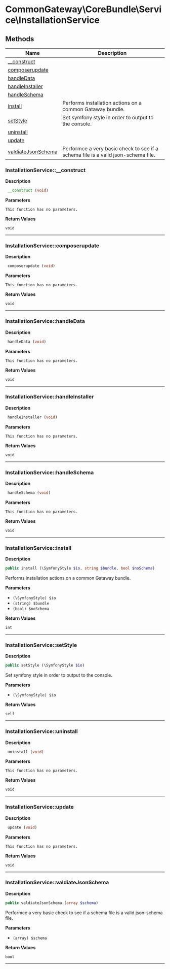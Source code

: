 # CommonGateway\CoreBundle\Service\InstallationService  







## Methods

| Name | Description |
|------|-------------|
|[__construct](#installationservice__construct)||
|[composerupdate](#installationservicecomposerupdate)||
|[handleData](#installationservicehandledata)||
|[handleInstaller](#installationservicehandleinstaller)||
|[handleSchema](#installationservicehandleschema)||
|[install](#installationserviceinstall)|Performs installation actions on a common Gataway bundle.|
|[setStyle](#installationservicesetstyle)|Set symfony style in order to output to the console.|
|[uninstall](#installationserviceuninstall)||
|[update](#installationserviceupdate)||
|[valdiateJsonSchema](#installationservicevaldiatejsonschema)|Performce a very basic check to see if a schema file is a valid json-schema file.|




### InstallationService::__construct  

**Description**

```php
 __construct (void)
```

 

 

**Parameters**

`This function has no parameters.`

**Return Values**

`void`


<hr />


### InstallationService::composerupdate  

**Description**

```php
 composerupdate (void)
```

 

 

**Parameters**

`This function has no parameters.`

**Return Values**

`void`


<hr />


### InstallationService::handleData  

**Description**

```php
 handleData (void)
```

 

 

**Parameters**

`This function has no parameters.`

**Return Values**

`void`


<hr />


### InstallationService::handleInstaller  

**Description**

```php
 handleInstaller (void)
```

 

 

**Parameters**

`This function has no parameters.`

**Return Values**

`void`


<hr />


### InstallationService::handleSchema  

**Description**

```php
 handleSchema (void)
```

 

 

**Parameters**

`This function has no parameters.`

**Return Values**

`void`


<hr />


### InstallationService::install  

**Description**

```php
public install (\SymfonyStyle $io, string $bundle, bool $noSchema)
```

Performs installation actions on a common Gataway bundle. 

 

**Parameters**

* `(\SymfonyStyle) $io`
* `(string) $bundle`
* `(bool) $noSchema`

**Return Values**

`int`




<hr />


### InstallationService::setStyle  

**Description**

```php
public setStyle (\SymfonyStyle $io)
```

Set symfony style in order to output to the console. 

 

**Parameters**

* `(\SymfonyStyle) $io`

**Return Values**

`self`




<hr />


### InstallationService::uninstall  

**Description**

```php
 uninstall (void)
```

 

 

**Parameters**

`This function has no parameters.`

**Return Values**

`void`


<hr />


### InstallationService::update  

**Description**

```php
 update (void)
```

 

 

**Parameters**

`This function has no parameters.`

**Return Values**

`void`


<hr />


### InstallationService::valdiateJsonSchema  

**Description**

```php
public valdiateJsonSchema (array $schema)
```

Performce a very basic check to see if a schema file is a valid json-schema file. 

 

**Parameters**

* `(array) $schema`

**Return Values**

`bool`




<hr />

